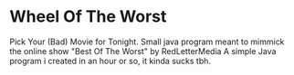 # Wheel Of The Worst
Pick Your (Bad) Movie for Tonight.
Small java program meant to mimmick the online show "Best Of The Worst" by RedLetterMedia
A simple Java program i created in an hour or so, it kinda sucks tbh.
